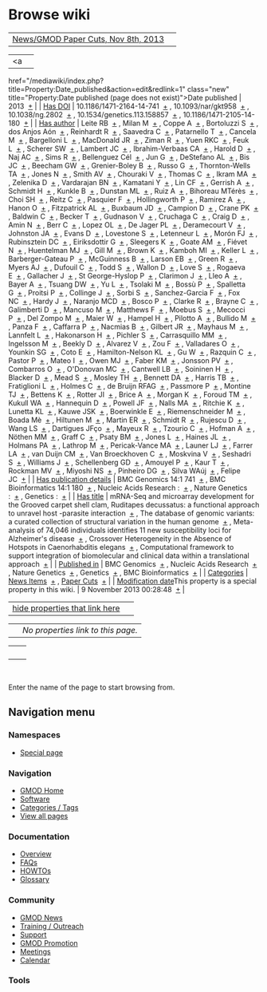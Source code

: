 



<span id="top"></span>




# <span dir="auto">Browse wiki</span>






|  |  |
|----|----|
| [News/GMOD Paper Cuts, Nov 8th, 2013](/wiki/News/GMOD_Paper_Cuts,_Nov_8th,_2013 "News/GMOD Paper Cuts, Nov 8th, 2013") |  |

|  |  |
|----|----|
| <a
href="/mediawiki/index.php?title=Property:Date_published&amp;action=edit&amp;redlink=1"
class="new"
title="Property:Date published (page does not exist)">Date published</a> | <span class="smwb-value">2013  <span class="smwsearch">[+](/wiki/Special%3ASearchByProperty/Date-20published/2013 "Special%3ASearchByProperty/Date-20published/2013")</span></span> |
| <a
href="/mediawiki/index.php?title=Property:Has_DOI&amp;action=edit&amp;redlink=1"
class="new" title="Property:Has DOI (page does not exist)">Has DOI</a> | <span class="smwb-value">10.1186/1471-2164-14-741  <span class="smwsearch">[+](/wiki/Special%3ASearchByProperty/Has-20DOI/10.1186-2F1471-2D2164-2D14-2D741 "Special%3ASearchByProperty/Has-20DOI/10.1186-2F1471-2D2164-2D14-2D741")</span></span> , <span class="smwb-value">10.1093/nar/gkt958  <span class="smwsearch">[+](/wiki/Special%3ASearchByProperty/Has-20DOI/10.1093-2Fnar-2Fgkt958 "Special%3ASearchByProperty/Has-20DOI/10.1093-2Fnar-2Fgkt958")</span></span> , <span class="smwb-value">10.1038/ng.2802  <span class="smwsearch">[+](/wiki/Special%3ASearchByProperty/Has-20DOI/10.1038-2Fng.2802 "Special%3ASearchByProperty/Has-20DOI/10.1038-2Fng.2802")</span></span> , <span class="smwb-value">10.1534/genetics.113.158857  <span class="smwsearch">[+](/wiki/Special%3ASearchByProperty/Has-20DOI/10.1534-2Fgenetics.113.158857 "Special%3ASearchByProperty/Has-20DOI/10.1534-2Fgenetics.113.158857")</span></span> , <span class="smwb-value">10.1186/1471-2105-14-180  <span class="smwsearch">[+](/wiki/Special%3ASearchByProperty/Has-20DOI/10.1186-2F1471-2D2105-2D14-2D180 "Special%3ASearchByProperty/Has-20DOI/10.1186-2F1471-2D2105-2D14-2D180")</span></span> |
| <a
href="/mediawiki/index.php?title=Property:Has_author&amp;action=edit&amp;redlink=1"
class="new"
title="Property:Has author (page does not exist)">Has author</a> | <span class="smwb-value">Leite RB  <span class="smwsearch">[+](/wiki/Special%3ASearchByProperty/Has-20author/Leite-20RB "Special%3ASearchByProperty/Has-20author/Leite-20RB")</span></span> , <span class="smwb-value">Milan M  <span class="smwsearch">[+](/wiki/Special%3ASearchByProperty/Has-20author/Milan-20M "Special%3ASearchByProperty/Has-20author/Milan-20M")</span></span> , <span class="smwb-value">Coppe A  <span class="smwsearch">[+](/wiki/Special%3ASearchByProperty/Has-20author/Coppe-20A "Special%3ASearchByProperty/Has-20author/Coppe-20A")</span></span> , <span class="smwb-value">Bortoluzzi S  <span class="smwsearch">[+](/wiki/Special%3ASearchByProperty/Has-20author/Bortoluzzi-20S "Special%3ASearchByProperty/Has-20author/Bortoluzzi-20S")</span></span> , <span class="smwb-value">dos Anjos Aón  <span class="smwsearch">[+](/wiki/Special%3ASearchByProperty/Has-20author/dos-20Anjos-20A%C3%B3n "Special%3ASearchByProperty/Has-20author/dos-20Anjos-20Aón")</span></span> , <span class="smwb-value">Reinhardt R  <span class="smwsearch">[+](/wiki/Special%3ASearchByProperty/Has-20author/Reinhardt-20R "Special%3ASearchByProperty/Has-20author/Reinhardt-20R")</span></span> , <span class="smwb-value">Saavedra C  <span class="smwsearch">[+](/wiki/Special%3ASearchByProperty/Has-20author/Saavedra-20C "Special%3ASearchByProperty/Has-20author/Saavedra-20C")</span></span> , <span class="smwb-value">Patarnello T  <span class="smwsearch">[+](/wiki/Special%3ASearchByProperty/Has-20author/Patarnello-20T "Special%3ASearchByProperty/Has-20author/Patarnello-20T")</span></span> , <span class="smwb-value">Cancela M  <span class="smwsearch">[+](/wiki/Special%3ASearchByProperty/Has-20author/Cancela-20M "Special%3ASearchByProperty/Has-20author/Cancela-20M")</span></span> , <span class="smwb-value">Bargelloni L  <span class="smwsearch">[+](/wiki/Special%3ASearchByProperty/Has-20author/Bargelloni-20L "Special%3ASearchByProperty/Has-20author/Bargelloni-20L")</span></span> , <span class="smwb-value">MacDonald JR  <span class="smwsearch">[+](/wiki/Special%3ASearchByProperty/Has-20author/MacDonald-20JR "Special%3ASearchByProperty/Has-20author/MacDonald-20JR")</span></span> , <span class="smwb-value">Ziman R  <span class="smwsearch">[+](/wiki/Special%3ASearchByProperty/Has-20author/Ziman-20R "Special%3ASearchByProperty/Has-20author/Ziman-20R")</span></span> , <span class="smwb-value">Yuen RKC  <span class="smwsearch">[+](/wiki/Special%3ASearchByProperty/Has-20author/Yuen-20RKC "Special%3ASearchByProperty/Has-20author/Yuen-20RKC")</span></span> , <span class="smwb-value">Feuk L  <span class="smwsearch">[+](/wiki/Special%3ASearchByProperty/Has-20author/Feuk-20L "Special%3ASearchByProperty/Has-20author/Feuk-20L")</span></span> , <span class="smwb-value">Scherer SW  <span class="smwsearch">[+](/wiki/Special%3ASearchByProperty/Has-20author/Scherer-20SW "Special%3ASearchByProperty/Has-20author/Scherer-20SW")</span></span> , <span class="smwb-value">Lambert JC  <span class="smwsearch">[+](/wiki/Special%3ASearchByProperty/Has-20author/Lambert-20JC "Special%3ASearchByProperty/Has-20author/Lambert-20JC")</span></span> , <span class="smwb-value">Ibrahim-Verbaas CA  <span class="smwsearch">[+](/wiki/Special%3ASearchByProperty/Has-20author/Ibrahim-2DVerbaas-20CA "Special%3ASearchByProperty/Has-20author/Ibrahim-2DVerbaas-20CA")</span></span> , <span class="smwb-value">Harold D  <span class="smwsearch">[+](/wiki/Special%3ASearchByProperty/Has-20author/Harold-20D "Special%3ASearchByProperty/Has-20author/Harold-20D")</span></span> , <span class="smwb-value">Naj AC  <span class="smwsearch">[+](/wiki/Special%3ASearchByProperty/Has-20author/Naj-20AC "Special%3ASearchByProperty/Has-20author/Naj-20AC")</span></span> , <span class="smwb-value">Sims R  <span class="smwsearch">[+](/wiki/Special%3ASearchByProperty/Has-20author/Sims-20R "Special%3ASearchByProperty/Has-20author/Sims-20R")</span></span> , <span class="smwb-value">Bellenguez Cél  <span class="smwsearch">[+](/wiki/Special%3ASearchByProperty/Has-20author/Bellenguez-20C%C3%A9l "Special%3ASearchByProperty/Has-20author/Bellenguez-20Cél")</span></span> , <span class="smwb-value">Jun G  <span class="smwsearch">[+](/wiki/Special%3ASearchByProperty/Has-20author/Jun-20G "Special%3ASearchByProperty/Has-20author/Jun-20G")</span></span> , <span class="smwb-value">DeStefano AL  <span class="smwsearch">[+](/wiki/Special%3ASearchByProperty/Has-20author/DeStefano-20AL "Special%3ASearchByProperty/Has-20author/DeStefano-20AL")</span></span> , <span class="smwb-value">Bis JC  <span class="smwsearch">[+](/wiki/Special%3ASearchByProperty/Has-20author/Bis-20JC "Special%3ASearchByProperty/Has-20author/Bis-20JC")</span></span> , <span class="smwb-value">Beecham GW  <span class="smwsearch">[+](/wiki/Special%3ASearchByProperty/Has-20author/Beecham-20GW "Special%3ASearchByProperty/Has-20author/Beecham-20GW")</span></span> , <span class="smwb-value">Grenier-Boley B  <span class="smwsearch">[+](/wiki/Special%3ASearchByProperty/Has-20author/Grenier-2DBoley-20B "Special%3ASearchByProperty/Has-20author/Grenier-2DBoley-20B")</span></span> , <span class="smwb-value">Russo G  <span class="smwsearch">[+](/wiki/Special%3ASearchByProperty/Has-20author/Russo-20G "Special%3ASearchByProperty/Has-20author/Russo-20G")</span></span> , <span class="smwb-value">Thornton-Wells TA  <span class="smwsearch">[+](/wiki/Special%3ASearchByProperty/Has-20author/Thornton-2DWells-20TA "Special%3ASearchByProperty/Has-20author/Thornton-2DWells-20TA")</span></span> , <span class="smwb-value">Jones N  <span class="smwsearch">[+](/wiki/Special%3ASearchByProperty/Has-20author/Jones-20N "Special%3ASearchByProperty/Has-20author/Jones-20N")</span></span> , <span class="smwb-value">Smith AV  <span class="smwsearch">[+](/wiki/Special%3ASearchByProperty/Has-20author/Smith-20AV "Special%3ASearchByProperty/Has-20author/Smith-20AV")</span></span> , <span class="smwb-value">Chouraki V  <span class="smwsearch">[+](/wiki/Special%3ASearchByProperty/Has-20author/Chouraki-20V "Special%3ASearchByProperty/Has-20author/Chouraki-20V")</span></span> , <span class="smwb-value">Thomas C  <span class="smwsearch">[+](/wiki/Special%3ASearchByProperty/Has-20author/Thomas-20C "Special%3ASearchByProperty/Has-20author/Thomas-20C")</span></span> , <span class="smwb-value">Ikram MA  <span class="smwsearch">[+](/wiki/Special%3ASearchByProperty/Has-20author/Ikram-20MA "Special%3ASearchByProperty/Has-20author/Ikram-20MA")</span></span> , <span class="smwb-value">Zelenika D  <span class="smwsearch">[+](/wiki/Special%3ASearchByProperty/Has-20author/Zelenika-20D "Special%3ASearchByProperty/Has-20author/Zelenika-20D")</span></span> , <span class="smwb-value">Vardarajan BN  <span class="smwsearch">[+](/wiki/Special%3ASearchByProperty/Has-20author/Vardarajan-20BN "Special%3ASearchByProperty/Has-20author/Vardarajan-20BN")</span></span> , <span class="smwb-value">Kamatani Y  <span class="smwsearch">[+](/wiki/Special%3ASearchByProperty/Has-20author/Kamatani-20Y "Special%3ASearchByProperty/Has-20author/Kamatani-20Y")</span></span> , <span class="smwb-value">Lin CF  <span class="smwsearch">[+](/wiki/Special%3ASearchByProperty/Has-20author/Lin-20CF "Special%3ASearchByProperty/Has-20author/Lin-20CF")</span></span> , <span class="smwb-value">Gerrish A  <span class="smwsearch">[+](/wiki/Special%3ASearchByProperty/Has-20author/Gerrish-20A "Special%3ASearchByProperty/Has-20author/Gerrish-20A")</span></span> , <span class="smwb-value">Schmidt H  <span class="smwsearch">[+](/wiki/Special%3ASearchByProperty/Has-20author/Schmidt-20H "Special%3ASearchByProperty/Has-20author/Schmidt-20H")</span></span> , <span class="smwb-value">Kunkle B  <span class="smwsearch">[+](/wiki/Special%3ASearchByProperty/Has-20author/Kunkle-20B "Special%3ASearchByProperty/Has-20author/Kunkle-20B")</span></span> , <span class="smwb-value">Dunstan ML  <span class="smwsearch">[+](/wiki/Special%3ASearchByProperty/Has-20author/Dunstan-20ML "Special%3ASearchByProperty/Has-20author/Dunstan-20ML")</span></span> , <span class="smwb-value">Ruiz A  <span class="smwsearch">[+](/wiki/Special%3ASearchByProperty/Has-20author/Ruiz-20A "Special%3ASearchByProperty/Has-20author/Ruiz-20A")</span></span> , <span class="smwb-value">Bihoreau MTérès  <span class="smwsearch">[+](/wiki/Special%3ASearchByProperty/Has-20author/Bihoreau-20MT%C3%A9r%C3%A8s "Special%3ASearchByProperty/Has-20author/Bihoreau-20MTérès")</span></span> , <span class="smwb-value">Choi SH  <span class="smwsearch">[+](/wiki/Special%3ASearchByProperty/Has-20author/Choi-20SH "Special%3ASearchByProperty/Has-20author/Choi-20SH")</span></span> , <span class="smwb-value">Reitz C  <span class="smwsearch">[+](/wiki/Special%3ASearchByProperty/Has-20author/Reitz-20C "Special%3ASearchByProperty/Has-20author/Reitz-20C")</span></span> , <span class="smwb-value">Pasquier F  <span class="smwsearch">[+](/wiki/Special%3ASearchByProperty/Has-20author/Pasquier-20F "Special%3ASearchByProperty/Has-20author/Pasquier-20F")</span></span> , <span class="smwb-value">Hollingworth P  <span class="smwsearch">[+](/wiki/Special%3ASearchByProperty/Has-20author/Hollingworth-20P "Special%3ASearchByProperty/Has-20author/Hollingworth-20P")</span></span> , <span class="smwb-value">Ramirez A  <span class="smwsearch">[+](/wiki/Special%3ASearchByProperty/Has-20author/Ramirez-20A "Special%3ASearchByProperty/Has-20author/Ramirez-20A")</span></span> , <span class="smwb-value">Hanon O  <span class="smwsearch">[+](/wiki/Special%3ASearchByProperty/Has-20author/Hanon-20O "Special%3ASearchByProperty/Has-20author/Hanon-20O")</span></span> , <span class="smwb-value">Fitzpatrick AL  <span class="smwsearch">[+](/wiki/Special%3ASearchByProperty/Has-20author/Fitzpatrick-20AL "Special%3ASearchByProperty/Has-20author/Fitzpatrick-20AL")</span></span> , <span class="smwb-value">Buxbaum JD  <span class="smwsearch">[+](/wiki/Special%3ASearchByProperty/Has-20author/Buxbaum-20JD "Special%3ASearchByProperty/Has-20author/Buxbaum-20JD")</span></span> , <span class="smwb-value">Campion D  <span class="smwsearch">[+](/wiki/Special%3ASearchByProperty/Has-20author/Campion-20D "Special%3ASearchByProperty/Has-20author/Campion-20D")</span></span> , <span class="smwb-value">Crane PK  <span class="smwsearch">[+](/wiki/Special%3ASearchByProperty/Has-20author/Crane-20PK "Special%3ASearchByProperty/Has-20author/Crane-20PK")</span></span> , <span class="smwb-value">Baldwin C  <span class="smwsearch">[+](/wiki/Special%3ASearchByProperty/Has-20author/Baldwin-20C "Special%3ASearchByProperty/Has-20author/Baldwin-20C")</span></span> , <span class="smwb-value">Becker T  <span class="smwsearch">[+](/wiki/Special%3ASearchByProperty/Has-20author/Becker-20T "Special%3ASearchByProperty/Has-20author/Becker-20T")</span></span> , <span class="smwb-value">Gudnason V  <span class="smwsearch">[+](/wiki/Special%3ASearchByProperty/Has-20author/Gudnason-20V "Special%3ASearchByProperty/Has-20author/Gudnason-20V")</span></span> , <span class="smwb-value">Cruchaga C  <span class="smwsearch">[+](/wiki/Special%3ASearchByProperty/Has-20author/Cruchaga-20C "Special%3ASearchByProperty/Has-20author/Cruchaga-20C")</span></span> , <span class="smwb-value">Craig D  <span class="smwsearch">[+](/wiki/Special%3ASearchByProperty/Has-20author/Craig-20D "Special%3ASearchByProperty/Has-20author/Craig-20D")</span></span> , <span class="smwb-value">Amin N  <span class="smwsearch">[+](/wiki/Special%3ASearchByProperty/Has-20author/Amin-20N "Special%3ASearchByProperty/Has-20author/Amin-20N")</span></span> , <span class="smwb-value">Berr C  <span class="smwsearch">[+](/wiki/Special%3ASearchByProperty/Has-20author/Berr-20C "Special%3ASearchByProperty/Has-20author/Berr-20C")</span></span> , <span class="smwb-value">Lopez OL  <span class="smwsearch">[+](/wiki/Special%3ASearchByProperty/Has-20author/Lopez-20OL "Special%3ASearchByProperty/Has-20author/Lopez-20OL")</span></span> , <span class="smwb-value">De Jager PL  <span class="smwsearch">[+](/wiki/Special%3ASearchByProperty/Has-20author/De-20Jager-20PL "Special%3ASearchByProperty/Has-20author/De-20Jager-20PL")</span></span> , <span class="smwb-value">Deramecourt V  <span class="smwsearch">[+](/wiki/Special%3ASearchByProperty/Has-20author/Deramecourt-20V "Special%3ASearchByProperty/Has-20author/Deramecourt-20V")</span></span> , <span class="smwb-value">Johnston JA  <span class="smwsearch">[+](/wiki/Special%3ASearchByProperty/Has-20author/Johnston-20JA "Special%3ASearchByProperty/Has-20author/Johnston-20JA")</span></span> , <span class="smwb-value">Evans D  <span class="smwsearch">[+](/wiki/Special%3ASearchByProperty/Has-20author/Evans-20D "Special%3ASearchByProperty/Has-20author/Evans-20D")</span></span> , <span class="smwb-value">Lovestone S  <span class="smwsearch">[+](/wiki/Special%3ASearchByProperty/Has-20author/Lovestone-20S "Special%3ASearchByProperty/Has-20author/Lovestone-20S")</span></span> , <span class="smwb-value">Letenneur L  <span class="smwsearch">[+](/wiki/Special%3ASearchByProperty/Has-20author/Letenneur-20L "Special%3ASearchByProperty/Has-20author/Letenneur-20L")</span></span> , <span class="smwb-value">Morón FJ  <span class="smwsearch">[+](/wiki/Special%3ASearchByProperty/Has-20author/Mor%C3%B3n-20FJ "Special%3ASearchByProperty/Has-20author/Morón-20FJ")</span></span> , <span class="smwb-value">Rubinsztein DC  <span class="smwsearch">[+](/wiki/Special%3ASearchByProperty/Has-20author/Rubinsztein-20DC "Special%3ASearchByProperty/Has-20author/Rubinsztein-20DC")</span></span> , <span class="smwb-value">Eiriksdottir G  <span class="smwsearch">[+](/wiki/Special%3ASearchByProperty/Has-20author/Eiriksdottir-20G "Special%3ASearchByProperty/Has-20author/Eiriksdottir-20G")</span></span> , <span class="smwb-value">Sleegers K  <span class="smwsearch">[+](/wiki/Special%3ASearchByProperty/Has-20author/Sleegers-20K "Special%3ASearchByProperty/Has-20author/Sleegers-20K")</span></span> , <span class="smwb-value">Goate AM  <span class="smwsearch">[+](/wiki/Special%3ASearchByProperty/Has-20author/Goate-20AM "Special%3ASearchByProperty/Has-20author/Goate-20AM")</span></span> , <span class="smwb-value">Fiévet N  <span class="smwsearch">[+](/wiki/Special%3ASearchByProperty/Has-20author/Fi%C3%A9vet-20N "Special%3ASearchByProperty/Has-20author/Fiévet-20N")</span></span> , <span class="smwb-value">Huentelman MJ  <span class="smwsearch">[+](/wiki/Special%3ASearchByProperty/Has-20author/Huentelman-20MJ "Special%3ASearchByProperty/Has-20author/Huentelman-20MJ")</span></span> , <span class="smwb-value">Gill M  <span class="smwsearch">[+](/wiki/Special%3ASearchByProperty/Has-20author/Gill-20M "Special%3ASearchByProperty/Has-20author/Gill-20M")</span></span> , <span class="smwb-value">Brown K  <span class="smwsearch">[+](/wiki/Special%3ASearchByProperty/Has-20author/Brown-20K "Special%3ASearchByProperty/Has-20author/Brown-20K")</span></span> , <span class="smwb-value">Kamboh MI  <span class="smwsearch">[+](/wiki/Special%3ASearchByProperty/Has-20author/Kamboh-20MI "Special%3ASearchByProperty/Has-20author/Kamboh-20MI")</span></span> , <span class="smwb-value">Keller L  <span class="smwsearch">[+](/wiki/Special%3ASearchByProperty/Has-20author/Keller-20L "Special%3ASearchByProperty/Has-20author/Keller-20L")</span></span> , <span class="smwb-value">Barberger-Gateau P  <span class="smwsearch">[+](/wiki/Special%3ASearchByProperty/Has-20author/Barberger-2DGateau-20P "Special%3ASearchByProperty/Has-20author/Barberger-2DGateau-20P")</span></span> , <span class="smwb-value">McGuinness B  <span class="smwsearch">[+](/wiki/Special%3ASearchByProperty/Has-20author/McGuinness-20B "Special%3ASearchByProperty/Has-20author/McGuinness-20B")</span></span> , <span class="smwb-value">Larson EB  <span class="smwsearch">[+](/wiki/Special%3ASearchByProperty/Has-20author/Larson-20EB "Special%3ASearchByProperty/Has-20author/Larson-20EB")</span></span> , <span class="smwb-value">Green R  <span class="smwsearch">[+](/wiki/Special%3ASearchByProperty/Has-20author/Green-20R "Special%3ASearchByProperty/Has-20author/Green-20R")</span></span> , <span class="smwb-value">Myers AJ  <span class="smwsearch">[+](/wiki/Special%3ASearchByProperty/Has-20author/Myers-20AJ "Special%3ASearchByProperty/Has-20author/Myers-20AJ")</span></span> , <span class="smwb-value">Dufouil C  <span class="smwsearch">[+](/wiki/Special%3ASearchByProperty/Has-20author/Dufouil-20C "Special%3ASearchByProperty/Has-20author/Dufouil-20C")</span></span> , <span class="smwb-value">Todd S  <span class="smwsearch">[+](/wiki/Special%3ASearchByProperty/Has-20author/Todd-20S "Special%3ASearchByProperty/Has-20author/Todd-20S")</span></span> , <span class="smwb-value">Wallon D  <span class="smwsearch">[+](/wiki/Special%3ASearchByProperty/Has-20author/Wallon-20D "Special%3ASearchByProperty/Has-20author/Wallon-20D")</span></span> , <span class="smwb-value">Love S  <span class="smwsearch">[+](/wiki/Special%3ASearchByProperty/Has-20author/Love-20S "Special%3ASearchByProperty/Has-20author/Love-20S")</span></span> , <span class="smwb-value">Rogaeva E  <span class="smwsearch">[+](/wiki/Special%3ASearchByProperty/Has-20author/Rogaeva-20E "Special%3ASearchByProperty/Has-20author/Rogaeva-20E")</span></span> , <span class="smwb-value">Gallacher J  <span class="smwsearch">[+](/wiki/Special%3ASearchByProperty/Has-20author/Gallacher-20J "Special%3ASearchByProperty/Has-20author/Gallacher-20J")</span></span> , <span class="smwb-value">St George-Hyslop P  <span class="smwsearch">[+](/wiki/Special%3ASearchByProperty/Has-20author/St-20George-2DHyslop-20P "Special%3ASearchByProperty/Has-20author/St-20George-2DHyslop-20P")</span></span> , <span class="smwb-value">Clarimon J  <span class="smwsearch">[+](/wiki/Special%3ASearchByProperty/Has-20author/Clarimon-20J "Special%3ASearchByProperty/Has-20author/Clarimon-20J")</span></span> , <span class="smwb-value">Lleo A  <span class="smwsearch">[+](/wiki/Special%3ASearchByProperty/Has-20author/Lleo-20A "Special%3ASearchByProperty/Has-20author/Lleo-20A")</span></span> , <span class="smwb-value">Bayer A  <span class="smwsearch">[+](/wiki/Special%3ASearchByProperty/Has-20author/Bayer-20A "Special%3ASearchByProperty/Has-20author/Bayer-20A")</span></span> , <span class="smwb-value">Tsuang DW  <span class="smwsearch">[+](/wiki/Special%3ASearchByProperty/Has-20author/Tsuang-20DW "Special%3ASearchByProperty/Has-20author/Tsuang-20DW")</span></span> , <span class="smwb-value">Yu L  <span class="smwsearch">[+](/wiki/Special%3ASearchByProperty/Has-20author/Yu-20L "Special%3ASearchByProperty/Has-20author/Yu-20L")</span></span> , <span class="smwb-value">Tsolaki M  <span class="smwsearch">[+](/wiki/Special%3ASearchByProperty/Has-20author/Tsolaki-20M "Special%3ASearchByProperty/Has-20author/Tsolaki-20M")</span></span> , <span class="smwb-value">Bossù P  <span class="smwsearch">[+](/wiki/Special%3ASearchByProperty/Has-20author/Boss%C3%B9-20P "Special%3ASearchByProperty/Has-20author/Bossù-20P")</span></span> , <span class="smwb-value">Spalletta G  <span class="smwsearch">[+](/wiki/Special%3ASearchByProperty/Has-20author/Spalletta-20G "Special%3ASearchByProperty/Has-20author/Spalletta-20G")</span></span> , <span class="smwb-value">Proitsi P  <span class="smwsearch">[+](/wiki/Special%3ASearchByProperty/Has-20author/Proitsi-20P "Special%3ASearchByProperty/Has-20author/Proitsi-20P")</span></span> , <span class="smwb-value">Collinge J  <span class="smwsearch">[+](/wiki/Special%3ASearchByProperty/Has-20author/Collinge-20J "Special%3ASearchByProperty/Has-20author/Collinge-20J")</span></span> , <span class="smwb-value">Sorbi S  <span class="smwsearch">[+](/wiki/Special%3ASearchByProperty/Has-20author/Sorbi-20S "Special%3ASearchByProperty/Has-20author/Sorbi-20S")</span></span> , <span class="smwb-value">Sanchez-Garcia F  <span class="smwsearch">[+](/wiki/Special%3ASearchByProperty/Has-20author/Sanchez-2DGarcia-20F "Special%3ASearchByProperty/Has-20author/Sanchez-2DGarcia-20F")</span></span> , <span class="smwb-value">Fox NC  <span class="smwsearch">[+](/wiki/Special%3ASearchByProperty/Has-20author/Fox-20NC "Special%3ASearchByProperty/Has-20author/Fox-20NC")</span></span> , <span class="smwb-value">Hardy J  <span class="smwsearch">[+](/wiki/Special%3ASearchByProperty/Has-20author/Hardy-20J "Special%3ASearchByProperty/Has-20author/Hardy-20J")</span></span> , <span class="smwb-value">Naranjo MCD  <span class="smwsearch">[+](/wiki/Special%3ASearchByProperty/Has-20author/Naranjo-20MCD "Special%3ASearchByProperty/Has-20author/Naranjo-20MCD")</span></span> , <span class="smwb-value">Bosco P  <span class="smwsearch">[+](/wiki/Special%3ASearchByProperty/Has-20author/Bosco-20P "Special%3ASearchByProperty/Has-20author/Bosco-20P")</span></span> , <span class="smwb-value">Clarke R  <span class="smwsearch">[+](/wiki/Special%3ASearchByProperty/Has-20author/Clarke-20R "Special%3ASearchByProperty/Has-20author/Clarke-20R")</span></span> , <span class="smwb-value">Brayne C  <span class="smwsearch">[+](/wiki/Special%3ASearchByProperty/Has-20author/Brayne-20C "Special%3ASearchByProperty/Has-20author/Brayne-20C")</span></span> , <span class="smwb-value">Galimberti D  <span class="smwsearch">[+](/wiki/Special%3ASearchByProperty/Has-20author/Galimberti-20D "Special%3ASearchByProperty/Has-20author/Galimberti-20D")</span></span> , <span class="smwb-value">Mancuso M  <span class="smwsearch">[+](/wiki/Special%3ASearchByProperty/Has-20author/Mancuso-20M "Special%3ASearchByProperty/Has-20author/Mancuso-20M")</span></span> , <span class="smwb-value">Matthews F  <span class="smwsearch">[+](/wiki/Special%3ASearchByProperty/Has-20author/Matthews-20F "Special%3ASearchByProperty/Has-20author/Matthews-20F")</span></span> , <span class="smwb-value">Moebus S  <span class="smwsearch">[+](/wiki/Special%3ASearchByProperty/Has-20author/Moebus-20S "Special%3ASearchByProperty/Has-20author/Moebus-20S")</span></span> , <span class="smwb-value">Mecocci P  <span class="smwsearch">[+](/wiki/Special%3ASearchByProperty/Has-20author/Mecocci-20P "Special%3ASearchByProperty/Has-20author/Mecocci-20P")</span></span> , <span class="smwb-value">Del Zompo M  <span class="smwsearch">[+](/wiki/Special%3ASearchByProperty/Has-20author/Del-20Zompo-20M "Special%3ASearchByProperty/Has-20author/Del-20Zompo-20M")</span></span> , <span class="smwb-value">Maier W  <span class="smwsearch">[+](/wiki/Special%3ASearchByProperty/Has-20author/Maier-20W "Special%3ASearchByProperty/Has-20author/Maier-20W")</span></span> , <span class="smwb-value">Hampel H  <span class="smwsearch">[+](/wiki/Special%3ASearchByProperty/Has-20author/Hampel-20H "Special%3ASearchByProperty/Has-20author/Hampel-20H")</span></span> , <span class="smwb-value">Pilotto A  <span class="smwsearch">[+](/wiki/Special%3ASearchByProperty/Has-20author/Pilotto-20A "Special%3ASearchByProperty/Has-20author/Pilotto-20A")</span></span> , <span class="smwb-value">Bullido M  <span class="smwsearch">[+](/wiki/Special%3ASearchByProperty/Has-20author/Bullido-20M "Special%3ASearchByProperty/Has-20author/Bullido-20M")</span></span> , <span class="smwb-value">Panza F  <span class="smwsearch">[+](/wiki/Special%3ASearchByProperty/Has-20author/Panza-20F "Special%3ASearchByProperty/Has-20author/Panza-20F")</span></span> , <span class="smwb-value">Caffarra P  <span class="smwsearch">[+](/wiki/Special%3ASearchByProperty/Has-20author/Caffarra-20P "Special%3ASearchByProperty/Has-20author/Caffarra-20P")</span></span> , <span class="smwb-value">Nacmias B  <span class="smwsearch">[+](/wiki/Special%3ASearchByProperty/Has-20author/Nacmias-20B "Special%3ASearchByProperty/Has-20author/Nacmias-20B")</span></span> , <span class="smwb-value">Gilbert JR  <span class="smwsearch">[+](/wiki/Special%3ASearchByProperty/Has-20author/Gilbert-20JR "Special%3ASearchByProperty/Has-20author/Gilbert-20JR")</span></span> , <span class="smwb-value">Mayhaus M  <span class="smwsearch">[+](/wiki/Special%3ASearchByProperty/Has-20author/Mayhaus-20M "Special%3ASearchByProperty/Has-20author/Mayhaus-20M")</span></span> , <span class="smwb-value">Lannfelt L  <span class="smwsearch">[+](/wiki/Special%3ASearchByProperty/Has-20author/Lannfelt-20L "Special%3ASearchByProperty/Has-20author/Lannfelt-20L")</span></span> , <span class="smwb-value">Hakonarson H  <span class="smwsearch">[+](/wiki/Special%3ASearchByProperty/Has-20author/Hakonarson-20H "Special%3ASearchByProperty/Has-20author/Hakonarson-20H")</span></span> , <span class="smwb-value">Pichler S  <span class="smwsearch">[+](/wiki/Special%3ASearchByProperty/Has-20author/Pichler-20S "Special%3ASearchByProperty/Has-20author/Pichler-20S")</span></span> , <span class="smwb-value">Carrasquillo MM  <span class="smwsearch">[+](/wiki/Special%3ASearchByProperty/Has-20author/Carrasquillo-20MM "Special%3ASearchByProperty/Has-20author/Carrasquillo-20MM")</span></span> , <span class="smwb-value">Ingelsson M  <span class="smwsearch">[+](/wiki/Special%3ASearchByProperty/Has-20author/Ingelsson-20M "Special%3ASearchByProperty/Has-20author/Ingelsson-20M")</span></span> , <span class="smwb-value">Beekly D  <span class="smwsearch">[+](/wiki/Special%3ASearchByProperty/Has-20author/Beekly-20D "Special%3ASearchByProperty/Has-20author/Beekly-20D")</span></span> , <span class="smwb-value">Alvarez V  <span class="smwsearch">[+](/wiki/Special%3ASearchByProperty/Has-20author/Alvarez-20V "Special%3ASearchByProperty/Has-20author/Alvarez-20V")</span></span> , <span class="smwb-value">Zou F  <span class="smwsearch">[+](/wiki/Special%3ASearchByProperty/Has-20author/Zou-20F "Special%3ASearchByProperty/Has-20author/Zou-20F")</span></span> , <span class="smwb-value">Valladares O  <span class="smwsearch">[+](/wiki/Special%3ASearchByProperty/Has-20author/Valladares-20O "Special%3ASearchByProperty/Has-20author/Valladares-20O")</span></span> , <span class="smwb-value">Younkin SG  <span class="smwsearch">[+](/wiki/Special%3ASearchByProperty/Has-20author/Younkin-20SG "Special%3ASearchByProperty/Has-20author/Younkin-20SG")</span></span> , <span class="smwb-value">Coto E  <span class="smwsearch">[+](/wiki/Special%3ASearchByProperty/Has-20author/Coto-20E "Special%3ASearchByProperty/Has-20author/Coto-20E")</span></span> , <span class="smwb-value">Hamilton-Nelson KL  <span class="smwsearch">[+](/wiki/Special%3ASearchByProperty/Has-20author/Hamilton-2DNelson-20KL "Special%3ASearchByProperty/Has-20author/Hamilton-2DNelson-20KL")</span></span> , <span class="smwb-value">Gu W  <span class="smwsearch">[+](/wiki/Special%3ASearchByProperty/Has-20author/Gu-20W "Special%3ASearchByProperty/Has-20author/Gu-20W")</span></span> , <span class="smwb-value">Razquin C  <span class="smwsearch">[+](/wiki/Special%3ASearchByProperty/Has-20author/Razquin-20C "Special%3ASearchByProperty/Has-20author/Razquin-20C")</span></span> , <span class="smwb-value">Pastor P  <span class="smwsearch">[+](/wiki/Special%3ASearchByProperty/Has-20author/Pastor-20P "Special%3ASearchByProperty/Has-20author/Pastor-20P")</span></span> , <span class="smwb-value">Mateo I  <span class="smwsearch">[+](/wiki/Special%3ASearchByProperty/Has-20author/Mateo-20I "Special%3ASearchByProperty/Has-20author/Mateo-20I")</span></span> , <span class="smwb-value">Owen MJ  <span class="smwsearch">[+](/wiki/Special%3ASearchByProperty/Has-20author/Owen-20MJ "Special%3ASearchByProperty/Has-20author/Owen-20MJ")</span></span> , <span class="smwb-value">Faber KM  <span class="smwsearch">[+](/wiki/Special%3ASearchByProperty/Has-20author/Faber-20KM "Special%3ASearchByProperty/Has-20author/Faber-20KM")</span></span> , <span class="smwb-value">Jonsson PV  <span class="smwsearch">[+](/wiki/Special%3ASearchByProperty/Has-20author/Jonsson-20PV "Special%3ASearchByProperty/Has-20author/Jonsson-20PV")</span></span> , <span class="smwb-value">Combarros O  <span class="smwsearch">[+](/wiki/Special%3ASearchByProperty/Has-20author/Combarros-20O "Special%3ASearchByProperty/Has-20author/Combarros-20O")</span></span> , <span class="smwb-value">O'Donovan MC  <span class="smwsearch">[+](/wiki/Special%3ASearchByProperty/Has-20author/O%27Donovan-20MC "Special%3ASearchByProperty/Has-20author/O'Donovan-20MC")</span></span> , <span class="smwb-value">Cantwell LB  <span class="smwsearch">[+](/wiki/Special%3ASearchByProperty/Has-20author/Cantwell-20LB "Special%3ASearchByProperty/Has-20author/Cantwell-20LB")</span></span> , <span class="smwb-value">Soininen H  <span class="smwsearch">[+](/wiki/Special%3ASearchByProperty/Has-20author/Soininen-20H "Special%3ASearchByProperty/Has-20author/Soininen-20H")</span></span> , <span class="smwb-value">Blacker D  <span class="smwsearch">[+](/wiki/Special%3ASearchByProperty/Has-20author/Blacker-20D "Special%3ASearchByProperty/Has-20author/Blacker-20D")</span></span> , <span class="smwb-value">Mead S  <span class="smwsearch">[+](/wiki/Special%3ASearchByProperty/Has-20author/Mead-20S "Special%3ASearchByProperty/Has-20author/Mead-20S")</span></span> , <span class="smwb-value">Mosley TH  <span class="smwsearch">[+](/wiki/Special%3ASearchByProperty/Has-20author/Mosley-20TH "Special%3ASearchByProperty/Has-20author/Mosley-20TH")</span></span> , <span class="smwb-value">Bennett DA  <span class="smwsearch">[+](/wiki/Special%3ASearchByProperty/Has-20author/Bennett-20DA "Special%3ASearchByProperty/Has-20author/Bennett-20DA")</span></span> , <span class="smwb-value">Harris TB  <span class="smwsearch">[+](/wiki/Special%3ASearchByProperty/Has-20author/Harris-20TB "Special%3ASearchByProperty/Has-20author/Harris-20TB")</span></span> , <span class="smwb-value">Fratiglioni L  <span class="smwsearch">[+](/wiki/Special%3ASearchByProperty/Has-20author/Fratiglioni-20L "Special%3ASearchByProperty/Has-20author/Fratiglioni-20L")</span></span> , <span class="smwb-value">Holmes C  <span class="smwsearch">[+](/wiki/Special%3ASearchByProperty/Has-20author/Holmes-20C "Special%3ASearchByProperty/Has-20author/Holmes-20C")</span></span> , <span class="smwb-value">de Bruijn RFAG  <span class="smwsearch">[+](/wiki/Special%3ASearchByProperty/Has-20author/de-20Bruijn-20RFAG "Special%3ASearchByProperty/Has-20author/de-20Bruijn-20RFAG")</span></span> , <span class="smwb-value">Passmore P  <span class="smwsearch">[+](/wiki/Special%3ASearchByProperty/Has-20author/Passmore-20P "Special%3ASearchByProperty/Has-20author/Passmore-20P")</span></span> , <span class="smwb-value">Montine TJ  <span class="smwsearch">[+](/wiki/Special%3ASearchByProperty/Has-20author/Montine-20TJ "Special%3ASearchByProperty/Has-20author/Montine-20TJ")</span></span> , <span class="smwb-value">Bettens K  <span class="smwsearch">[+](/wiki/Special%3ASearchByProperty/Has-20author/Bettens-20K "Special%3ASearchByProperty/Has-20author/Bettens-20K")</span></span> , <span class="smwb-value">Rotter JI  <span class="smwsearch">[+](/wiki/Special%3ASearchByProperty/Has-20author/Rotter-20JI "Special%3ASearchByProperty/Has-20author/Rotter-20JI")</span></span> , <span class="smwb-value">Brice A  <span class="smwsearch">[+](/wiki/Special%3ASearchByProperty/Has-20author/Brice-20A "Special%3ASearchByProperty/Has-20author/Brice-20A")</span></span> , <span class="smwb-value">Morgan K  <span class="smwsearch">[+](/wiki/Special%3ASearchByProperty/Has-20author/Morgan-20K "Special%3ASearchByProperty/Has-20author/Morgan-20K")</span></span> , <span class="smwb-value">Foroud TM  <span class="smwsearch">[+](/wiki/Special%3ASearchByProperty/Has-20author/Foroud-20TM "Special%3ASearchByProperty/Has-20author/Foroud-20TM")</span></span> , <span class="smwb-value">Kukull WA  <span class="smwsearch">[+](/wiki/Special%3ASearchByProperty/Has-20author/Kukull-20WA "Special%3ASearchByProperty/Has-20author/Kukull-20WA")</span></span> , <span class="smwb-value">Hannequin D  <span class="smwsearch">[+](/wiki/Special%3ASearchByProperty/Has-20author/Hannequin-20D "Special%3ASearchByProperty/Has-20author/Hannequin-20D")</span></span> , <span class="smwb-value">Powell JF  <span class="smwsearch">[+](/wiki/Special%3ASearchByProperty/Has-20author/Powell-20JF "Special%3ASearchByProperty/Has-20author/Powell-20JF")</span></span> , <span class="smwb-value">Nalls MA  <span class="smwsearch">[+](/wiki/Special%3ASearchByProperty/Has-20author/Nalls-20MA "Special%3ASearchByProperty/Has-20author/Nalls-20MA")</span></span> , <span class="smwb-value">Ritchie K  <span class="smwsearch">[+](/wiki/Special%3ASearchByProperty/Has-20author/Ritchie-20K "Special%3ASearchByProperty/Has-20author/Ritchie-20K")</span></span> , <span class="smwb-value">Lunetta KL  <span class="smwsearch">[+](/wiki/Special%3ASearchByProperty/Has-20author/Lunetta-20KL "Special%3ASearchByProperty/Has-20author/Lunetta-20KL")</span></span> , <span class="smwb-value">Kauwe JSK  <span class="smwsearch">[+](/wiki/Special%3ASearchByProperty/Has-20author/Kauwe-20JSK "Special%3ASearchByProperty/Has-20author/Kauwe-20JSK")</span></span> , <span class="smwb-value">Boerwinkle E  <span class="smwsearch">[+](/wiki/Special%3ASearchByProperty/Has-20author/Boerwinkle-20E "Special%3ASearchByProperty/Has-20author/Boerwinkle-20E")</span></span> , <span class="smwb-value">Riemenschneider M  <span class="smwsearch">[+](/wiki/Special%3ASearchByProperty/Has-20author/Riemenschneider-20M "Special%3ASearchByProperty/Has-20author/Riemenschneider-20M")</span></span> , <span class="smwb-value">Boada Mè  <span class="smwsearch">[+](/wiki/Special%3ASearchByProperty/Has-20author/Boada-20M%C3%A8 "Special%3ASearchByProperty/Has-20author/Boada-20Mè")</span></span> , <span class="smwb-value">Hiltunen M  <span class="smwsearch">[+](/wiki/Special%3ASearchByProperty/Has-20author/Hiltunen-20M "Special%3ASearchByProperty/Has-20author/Hiltunen-20M")</span></span> , <span class="smwb-value">Martin ER  <span class="smwsearch">[+](/wiki/Special%3ASearchByProperty/Has-20author/Martin-20ER "Special%3ASearchByProperty/Has-20author/Martin-20ER")</span></span> , <span class="smwb-value">Schmidt R  <span class="smwsearch">[+](/wiki/Special%3ASearchByProperty/Has-20author/Schmidt-20R "Special%3ASearchByProperty/Has-20author/Schmidt-20R")</span></span> , <span class="smwb-value">Rujescu D  <span class="smwsearch">[+](/wiki/Special%3ASearchByProperty/Has-20author/Rujescu-20D "Special%3ASearchByProperty/Has-20author/Rujescu-20D")</span></span> , <span class="smwb-value">Wang LS  <span class="smwsearch">[+](/wiki/Special%3ASearchByProperty/Has-20author/Wang-20LS "Special%3ASearchByProperty/Has-20author/Wang-20LS")</span></span> , <span class="smwb-value">Dartigues JFço  <span class="smwsearch">[+](/wiki/Special%3ASearchByProperty/Has-20author/Dartigues-20JF%C3%A7o "Special%3ASearchByProperty/Has-20author/Dartigues-20JFço")</span></span> , <span class="smwb-value">Mayeux R  <span class="smwsearch">[+](/wiki/Special%3ASearchByProperty/Has-20author/Mayeux-20R "Special%3ASearchByProperty/Has-20author/Mayeux-20R")</span></span> , <span class="smwb-value">Tzourio C  <span class="smwsearch">[+](/wiki/Special%3ASearchByProperty/Has-20author/Tzourio-20C "Special%3ASearchByProperty/Has-20author/Tzourio-20C")</span></span> , <span class="smwb-value">Hofman A  <span class="smwsearch">[+](/wiki/Special%3ASearchByProperty/Has-20author/Hofman-20A "Special%3ASearchByProperty/Has-20author/Hofman-20A")</span></span> , <span class="smwb-value">Nöthen MM  <span class="smwsearch">[+](/wiki/Special%3ASearchByProperty/Has-20author/N%C3%B6then-20MM "Special%3ASearchByProperty/Has-20author/Nöthen-20MM")</span></span> , <span class="smwb-value">Graff C  <span class="smwsearch">[+](/wiki/Special%3ASearchByProperty/Has-20author/Graff-20C "Special%3ASearchByProperty/Has-20author/Graff-20C")</span></span> , <span class="smwb-value">Psaty BM  <span class="smwsearch">[+](/wiki/Special%3ASearchByProperty/Has-20author/Psaty-20BM "Special%3ASearchByProperty/Has-20author/Psaty-20BM")</span></span> , <span class="smwb-value">Jones L  <span class="smwsearch">[+](/wiki/Special%3ASearchByProperty/Has-20author/Jones-20L "Special%3ASearchByProperty/Has-20author/Jones-20L")</span></span> , <span class="smwb-value">Haines JL  <span class="smwsearch">[+](/wiki/Special%3ASearchByProperty/Has-20author/Haines-20JL "Special%3ASearchByProperty/Has-20author/Haines-20JL")</span></span> , <span class="smwb-value">Holmans PA  <span class="smwsearch">[+](/wiki/Special%3ASearchByProperty/Has-20author/Holmans-20PA "Special%3ASearchByProperty/Has-20author/Holmans-20PA")</span></span> , <span class="smwb-value">Lathrop M  <span class="smwsearch">[+](/wiki/Special%3ASearchByProperty/Has-20author/Lathrop-20M "Special%3ASearchByProperty/Has-20author/Lathrop-20M")</span></span> , <span class="smwb-value">Pericak-Vance MA  <span class="smwsearch">[+](/wiki/Special%3ASearchByProperty/Has-20author/Pericak-2DVance-20MA "Special%3ASearchByProperty/Has-20author/Pericak-2DVance-20MA")</span></span> , <span class="smwb-value">Launer LJ  <span class="smwsearch">[+](/wiki/Special%3ASearchByProperty/Has-20author/Launer-20LJ "Special%3ASearchByProperty/Has-20author/Launer-20LJ")</span></span> , <span class="smwb-value">Farrer LA  <span class="smwsearch">[+](/wiki/Special%3ASearchByProperty/Has-20author/Farrer-20LA "Special%3ASearchByProperty/Has-20author/Farrer-20LA")</span></span> , <span class="smwb-value">van Duijn CM  <span class="smwsearch">[+](/wiki/Special%3ASearchByProperty/Has-20author/van-20Duijn-20CM "Special%3ASearchByProperty/Has-20author/van-20Duijn-20CM")</span></span> , <span class="smwb-value">Van Broeckhoven C  <span class="smwsearch">[+](/wiki/Special%3ASearchByProperty/Has-20author/Van-20Broeckhoven-20C "Special%3ASearchByProperty/Has-20author/Van-20Broeckhoven-20C")</span></span> , <span class="smwb-value">Moskvina V  <span class="smwsearch">[+](/wiki/Special%3ASearchByProperty/Has-20author/Moskvina-20V "Special%3ASearchByProperty/Has-20author/Moskvina-20V")</span></span> , <span class="smwb-value">Seshadri S  <span class="smwsearch">[+](/wiki/Special%3ASearchByProperty/Has-20author/Seshadri-20S "Special%3ASearchByProperty/Has-20author/Seshadri-20S")</span></span> , <span class="smwb-value">Williams J  <span class="smwsearch">[+](/wiki/Special%3ASearchByProperty/Has-20author/Williams-20J "Special%3ASearchByProperty/Has-20author/Williams-20J")</span></span> , <span class="smwb-value">Schellenberg GD  <span class="smwsearch">[+](/wiki/Special%3ASearchByProperty/Has-20author/Schellenberg-20GD "Special%3ASearchByProperty/Has-20author/Schellenberg-20GD")</span></span> , <span class="smwb-value">Amouyel P  <span class="smwsearch">[+](/wiki/Special%3ASearchByProperty/Has-20author/Amouyel-20P "Special%3ASearchByProperty/Has-20author/Amouyel-20P")</span></span> , <span class="smwb-value">Kaur T  <span class="smwsearch">[+](/wiki/Special%3ASearchByProperty/Has-20author/Kaur-20T "Special%3ASearchByProperty/Has-20author/Kaur-20T")</span></span> , <span class="smwb-value">Rockman MV  <span class="smwsearch">[+](/wiki/Special%3ASearchByProperty/Has-20author/Rockman-20MV "Special%3ASearchByProperty/Has-20author/Rockman-20MV")</span></span> , <span class="smwb-value">Miyoshi NS  <span class="smwsearch">[+](/wiki/Special%3ASearchByProperty/Has-20author/Miyoshi-20NS "Special%3ASearchByProperty/Has-20author/Miyoshi-20NS")</span></span> , <span class="smwb-value">Pinheiro DG  <span class="smwsearch">[+](/wiki/Special%3ASearchByProperty/Has-20author/Pinheiro-20DG "Special%3ASearchByProperty/Has-20author/Pinheiro-20DG")</span></span> , <span class="smwb-value">Silva WAúj  <span class="smwsearch">[+](/wiki/Special%3ASearchByProperty/Has-20author/Silva-20WA%C3%BAj "Special%3ASearchByProperty/Has-20author/Silva-20WAúj")</span></span> , <span class="smwb-value">Felipe JC  <span class="smwsearch">[+](/wiki/Special%3ASearchByProperty/Has-20author/Felipe-20JC "Special%3ASearchByProperty/Has-20author/Felipe-20JC")</span></span> |
| <a
href="/mediawiki/index.php?title=Property:Has_publication_details&amp;action=edit&amp;redlink=1"
class="new"
title="Property:Has publication details (page does not exist)">Has publication details</a> | <span class="smwb-value">BMC Genomics 14:1 741  <span class="smwsearch">[+](/wiki/Special%3ASearchByProperty/Has-20publication-20details/BMC-20Genomics-2014%3A1-20741 "Special%3ASearchByProperty/Has-20publication-20details/BMC-20Genomics-2014%3A1-20741")</span></span> , <span class="smwb-value">BMC Bioinformatics 14:1 180  <span class="smwsearch">[+](/wiki/Special%3ASearchByProperty/Has-20publication-20details/BMC-20Bioinformatics-2014:1-20180 "Special%3ASearchByProperty/Has-20publication-20details/BMC-20Bioinformatics-2014:1-20180")</span></span> , <span class="smwb-value">Nucleic Acids Research :  <span class="smwsearch">[+](/wiki/Special%3ASearchByProperty/Has-20publication-20details/Nucleic-20Acids-20Research-20: "Special%3ASearchByProperty/Has-20publication-20details/Nucleic-20Acids-20Research-20:")</span></span> , <span class="smwb-value">Nature Genetics :  <span class="smwsearch">[+](/wiki/Special%3ASearchByProperty/Has-20publication-20details/Nature-20Genetics-20: "Special%3ASearchByProperty/Has-20publication-20details/Nature-20Genetics-20:")</span></span> , <span class="smwb-value">Genetics :  <span class="smwsearch">[+](/wiki/Special%3ASearchByProperty/Has-20publication-20details/Genetics-20: "Special%3ASearchByProperty/Has-20publication-20details/Genetics-20:")</span></span> |
| [Has title](/wiki/Property%3AHas_title "Property:Has title") | <span class="smwb-value">mRNA-Seq and microarray development for the Grooved carpet shell clam, Ruditapes decussatus: a functional approach to unravel host -parasite interaction  <span class="smwsearch">[+](/wiki/Special%3ASearchByProperty/Has-20title/mRNA-2DSeq-20and-20microarray-20development-20for-20the-20Grooved-20carpet-20shell-20clam,-20Ruditapes-20decussatus%3A-20a-20functional-20approach-20to-20unravel-20host-20-2Dparasite-20interaction "Special%3ASearchByProperty/Has-20title/mRNA-2DSeq-20and-20microarray-20development-20for-20the-20Grooved-20carpet-20shell-20clam,-20Ruditapes-20decussatus%3A-20a-20functional-20approach-20to-20unravel-20host-20-2Dparasite-20interaction")</span></span> , <span class="smwb-value">The database of genomic variants: a curated collection of structural variation in the human genome  <span class="smwsearch">[+](/wiki/Special%3ASearchByProperty/Has-20title/The-20database-20of-20genomic-20variants%3A-20a-20curated-20collection-20of-20structural-20variation-20in-20the-20human-20genome "Special%3ASearchByProperty/Has-20title/The-20database-20of-20genomic-20variants%3A-20a-20curated-20collection-20of-20structural-20variation-20in-20the-20human-20genome")</span></span> , <span class="smwb-value">Meta-analysis of 74,046 individuals identifies 11 new susceptibility loci for Alzheimer's disease  <span class="smwsearch">[+](/wiki/Special%3ASearchByProperty/Has-20title/Meta-2Danalysis-20of-2074,046-20individuals-20identifies-2011-20new-20susceptibility-20loci-20for-20Alzheimer%27s-20disease "Special%3ASearchByProperty/Has-20title/Meta-2Danalysis-20of-2074,046-20individuals-20identifies-2011-20new-20susceptibility-20loci-20for-20Alzheimer's-20disease")</span></span> , <span class="smwb-value">Crossover Heterogeneity in the Absence of Hotspots in Caenorhabditis elegans  <span class="smwsearch">[+](/wiki/Special%3ASearchByProperty/Has-20title/Crossover-20Heterogeneity-20in-20the-20Absence-20of-20Hotspots-20in-20Caenorhabditis-20elegans "Special%3ASearchByProperty/Has-20title/Crossover-20Heterogeneity-20in-20the-20Absence-20of-20Hotspots-20in-20Caenorhabditis-20elegans")</span></span> , <span class="smwb-value">Computational framework to support integration of biomolecular and clinical data within a translational approach  <span class="smwsearch">[+](/wiki/Special%3ASearchByProperty/Has-20title/Computational-20framework-20to-20support-20integration-20of-20biomolecular-20and-20clinical-20data-20within-20a-20translational-20approach "Special%3ASearchByProperty/Has-20title/Computational-20framework-20to-20support-20integration-20of-20biomolecular-20and-20clinical-20data-20within-20a-20translational-20approach")</span></span> |
| <a
href="/mediawiki/index.php?title=Property:Published_in&amp;action=edit&amp;redlink=1"
class="new"
title="Property:Published in (page does not exist)">Published in</a> | <span class="smwb-value">BMC Genomics  <span class="smwsearch">[+](/wiki/Special%3ASearchByProperty/Published-20in/BMC-20Genomics "Special%3ASearchByProperty/Published-20in/BMC-20Genomics")</span></span> , <span class="smwb-value">Nucleic Acids Research  <span class="smwsearch">[+](/wiki/Special%3ASearchByProperty/Published-20in/Nucleic-20Acids-20Research "Special%3ASearchByProperty/Published-20in/Nucleic-20Acids-20Research")</span></span> , <span class="smwb-value">Nature Genetics  <span class="smwsearch">[+](/wiki/Special%3ASearchByProperty/Published-20in/Nature-20Genetics "Special%3ASearchByProperty/Published-20in/Nature-20Genetics")</span></span> , <span class="smwb-value">Genetics  <span class="smwsearch">[+](/wiki/Special%3ASearchByProperty/Published-20in/Genetics "Special%3ASearchByProperty/Published-20in/Genetics")</span></span> , <span class="smwb-value">BMC Bioinformatics  <span class="smwsearch">[+](/wiki/Special%3ASearchByProperty/Published-20in/BMC-20Bioinformatics "Special%3ASearchByProperty/Published-20in/BMC-20Bioinformatics")</span></span> |
| [Categories](/wiki/Special%3ACategories "Special%3ACategories") | <span class="smwb-value">[News Items](/wiki/Category%3ANews_Items "Category%3ANews Items")  <span class="smwsearch">[+](/wiki/Special%3ASearchByProperty/News-20Items "Special%3ASearchByProperty/News-20Items")</span></span> , <span class="smwb-value">[Paper Cuts](/wiki/Category%3APaper_Cuts "Category%3APaper Cuts")  <span class="smwsearch">[+](/wiki/Special%3ASearchByProperty/Paper-20Cuts "Special%3ASearchByProperty/Paper-20Cuts")</span></span> |
| <span class="smw-highlighter" data-type="1" state="inline" data-title="Property"><span class="smwbuiltin">[Modification date](/wiki/Property:Modification_date "Property:Modification date")</span><span class="smwttcontent">This property is a special property in this wiki.</span></span> | <span class="smwb-value">9 November 2013 00:28:48  <span class="smwsearch">[+](/wiki/Special%3ASearchByProperty/Modification-20date/9-20November-202013-2000:28:48 "Special%3ASearchByProperty/Modification-20date/9-20November-202013-2000:28:48")</span></span> |

<span id="smw_browse_incoming"></span>

|  |  |
|----|----|
| [hide properties that link here](/mediawiki/index.php?title=Special:Browse&offset=0&dir=out&article=News%2FGMOD+Paper+Cuts%2C+Nov+8th%2C+2013)  |  |

|     |                                    |
|-----|------------------------------------|
|     | *No properties link to this page.* |

|     |     |
|-----|-----|
|     |     |

 

Enter the name of the page to start browsing from.  








## Navigation menu



### Namespaces

- <span id="ca-nstab-special">[Special
  page](/wiki/Special%3ABrowse/News-2FGMOD-20Paper-20Cuts,-20Nov-208th,-202013 "This is a special page, you cannot edit the page itself")</span>






### Navigation



- <span id="n-GMOD-Home">[GMOD Home](/wiki/Main_Page)</span>
- <span id="n-Software">[Software](/wiki/GMOD_Components)</span>
- <span id="n-Categories-.2F-Tags">[Categories /
  Tags](/wiki/Categories)</span>
- <span id="n-View-all-pages">[View all
  pages](/wiki/Special:AllPages)</span>




### Documentation



- <span id="n-Overview">[Overview](/wiki/Overview)</span>
- <span id="n-FAQs">[FAQs](/wiki/Category%3AFAQ)</span>
- <span id="n-HOWTOs">[HOWTOs](/wiki/Category%3AHOWTO)</span>
- <span id="n-Glossary">[Glossary](/wiki/Glossary)</span>




### Community



- <span id="n-GMOD-News">[GMOD News](/wiki/GMOD_News)</span>
- <span id="n-Training-.2F-Outreach">[Training /
  Outreach](/wiki/Training_and_Outreach)</span>
- <span id="n-Support">[Support](/wiki/Support)</span>
- <span id="n-GMOD-Promotion">[GMOD
  Promotion](/wiki/GMOD_Promotion)</span>
- <span id="n-Meetings">[Meetings](/wiki/Meetings)</span>
- <span id="n-Calendar">[Calendar](/wiki/Calendar)</span>




### Tools












<!-- -->




